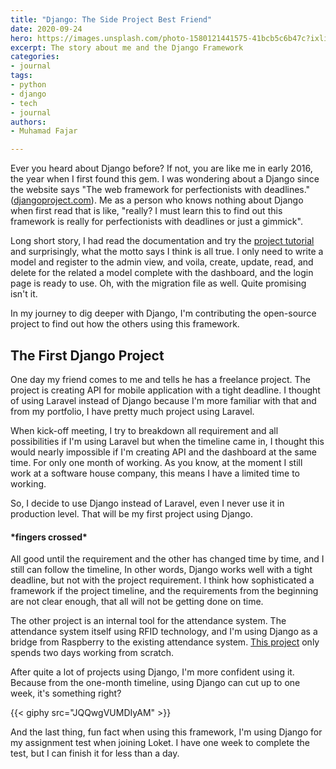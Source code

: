 ```yaml
---
title: "Django: The Side Project Best Friend"
date: 2020-09-24
hero: https://images.unsplash.com/photo-1580121441575-41bcb5c6b47c?ixlib=rb-1.2.1&ixid=MnwxMjA3fDB8MHxwaG90by1wYWdlfHx8fGVufDB8fHx8&auto=format&fit=crop&w=2274&q=80
excerpt: The story about me and the Django Framework
categories:
- journal
tags: 
- python
- django
- tech
- journal
authors:
- Muhamad Fajar

---
```

Ever you heard about Django before? If not, you are like me in early 2016, the year when I first found this gem. I was wondering about a Django since the website says "The web framework for perfectionists with deadlines." ([djangoproject.com][djangoproject]). Me as a person who knows nothing about Django when first read that is like, "really? I must learn this to find out this framework is really for perfectionists with deadlines or just a gimmick".

Long short story, I had read the documentation and try the [project tutorial][django_tut] and surprisingly, what the motto says I think is all true. I only need to write a model and register to the admin view, and voila, create, update, read, and delete for the related a model complete with the dashboard, and the login page is ready to use. Oh, with the migration file as well. Quite promising isn't it.

In my journey to dig deeper with Django, I'm contributing the open-source project to find out how the others using this framework.

## The First Django Project

One day my friend comes to me and tells he has a freelance project. The project is creating API for mobile application with a tight deadline. I thought of using Laravel instead of Django because I'm more familiar with that and from my portfolio, I have pretty much project using Laravel.

When kick-off meeting, I try to breakdown all requirement and all possibilities if I'm using Laravel but when the timeline came in, I thought this would nearly impossible if I'm creating API and the dashboard at the same time. For only one month of working. As you know, at the moment I still work at a software house company, this means I have a limited time to working.

So, I decide to use Django instead of Laravel, even I never use it in production level. That will be my first project using Django.

#### \*fingers crossed*

All good until the requirement and the other has changed time by time, and I still can follow the timeline, In other words, Django works well with a tight deadline, but not with the project requirement. I think how sophisticated a framework if the project timeline, and the requirements from the beginning are not clear enough, that all will not be getting done on time.

The other project is an internal tool for the attendance system. The attendance system itself using RFID technology, and I'm using Django as a bridge from Raspberry to the existing attendance system. [This project][sshub] only spends two days working from scratch.

After quite a lot of projects using Django, I'm more confident using it. Because from the one-month timeline, using Django can cut up to one week, it's something right?

{{< giphy src="JQQwgVUMDIyAM" >}}

And the last thing, fun fact when using this framework, I'm using Django for my assignment test when joining Loket. I have one week to complete the test, but I can finish it for less than a day.

[djangoproject]: https://www.djangoproject.com
[django_tut]: https://docs.djangoproject.com/en/3.1/intro/tutorial01/
[sshub]: https://github.com/muhfajar/sshub-middleware
